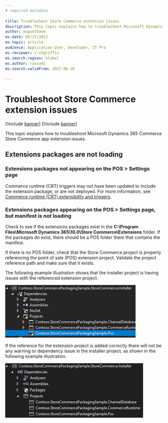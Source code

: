 ```yaml
---
# required metadata

title: Troubleshoot Store Commerce extension issues
description: This topic explains how to troubleshoot Microsoft Dynamics 365 Commerce Store Commerce app extension issues.
author: mugunthanm
ms.date: 05/27/2022
ms.topic: article
audience: Application User, Developer, IT Pro
ms.reviewer: v-chgriffin
ms.search.region: Global
ms.author: rassadi
ms.search.validFrom: 2017-06-20

---
```


# Troubleshoot Store Commerce extension issues

[!include [banner](../includes/banner.md)]
[!include [banner](../includes/preview-banner.md)]

This topic explains how to troubleshoot Microsoft Dynamics 365 Commerce Store Commerce app extension issues.

## Extensions packages are not loading

### Extensions packages not appearing on the POS \> Settings page

Commerce runtime (CRT) triggers may not have been updated to include the extension package, or are not deployed. For more information, see [Commerce runtime (CRT) extensibility and triggers](../dev-itpro/commerce-runtime-extensibility-trigger.md).

### Extensions packages appearing on the POS \> Settings page, but manifest is not loading

Check to see if the extensions packages exist in the **C:\Program Files\Microsoft Dynamics 365\10.0\Store Commerce\Extensions** folder. If the packages do exist, there should be a POS folder there that contains the manifest.  

If there is no POS folder, check that the Store Commerce project is properly referencing the point of sale (POS) extension project. Validate the project reference path and make sure that it exists. 

The following example illustration shows that the installer project is having issues with the referenced extension project. 

![Store Commerce installer project reference not valid](media/ReferenceNotValid.png)
 
If the reference for the extension project is added correctly there will not be any warning or dependency issue in the installer project, as shown in the following example illustration.

![Store Commerce installer project reference valid](media/ReferenceValid.png)
 
